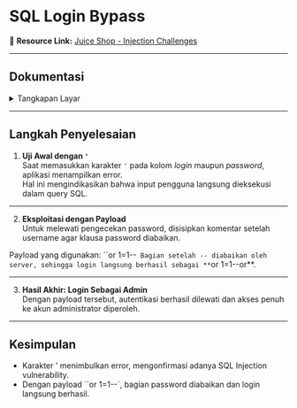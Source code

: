 # SQL Login Bypass

🔗 **Resource Link:** [Juice Shop - Injection Challenges](https://portswigger.net/web-security/sql-injection/lab-login-bypass)

---

## Dokumentasi
<details>
<summary>Tangkapan Layar</summary>
<img width="1500" alt="S1S1" src="https://github.com/user-attachments/assets/0d852f06-ef28-4be6-a131-1be21f9f4874">
</details>

---

## Langkah Penyelesaian

1. **Uji Awal dengan `'`**  
   Saat memasukkan karakter `'` pada kolom *login* maupun *password*, aplikasi menampilkan error.  
   Hal ini mengindikasikan bahwa input pengguna langsung dieksekusi dalam query SQL.  

---

2. **Eksploitasi dengan Payload**  
   Untuk melewati pengecekan password, disisipkan komentar setelah username agar klausa password diabaikan.

Payload yang digunakan: ``or 1=1--`
Bagian setelah -- diabaikan oleh server, sehingga login langsung berhasil sebagai **`or 1=1--or**.

---

3. **Hasil Akhir: Login Sebagai Admin**  
Dengan payload tersebut, autentikasi berhasil dilewati dan akses penuh ke akun administrator diperoleh.

---

## Kesimpulan
- Karakter ' menimbulkan error, mengonfirmasi adanya SQL Injection vulnerability.
- Dengan payload ``or 1=1--`, bagian password diabaikan dan login langsung berhasil.
